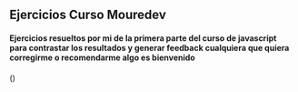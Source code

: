 ## Ejercicios Curso Mouredev
#### Ejercicios resueltos por mi de la primera parte del curso de javascript para contrastar los resultados y generar feedback cualquiera que quiera corregirme o recomendarme algo es bienvenido
()
